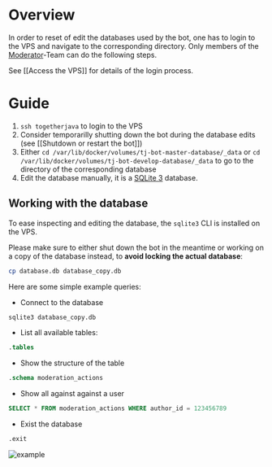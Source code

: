# Overview

In order to reset of edit the databases used by the bot, one has to login to the VPS and navigate to the corresponding directory. Only members of the [Moderator](https://github.com/orgs/Together-Java/teams/moderators)-Team can do the following steps.

See [[Access the VPS]] for details of the login process.

# Guide

1. `ssh togetherjava` to login to the VPS
2. Consider temporarilly shutting down the bot during the database edits (see [[Shutdown or restart the bot]])
3. Either `cd /var/lib/docker/volumes/tj-bot-master-database/_data` or `cd /var/lib/docker/volumes/tj-bot-develop-database/_data` to go to the directory of the corresponding database
4. Edit the database manually, it is a [SQLite 3](https://www.sqlite.org/index.html) database.

## Working with the database

To ease inspecting and editing the database, the `sqlite3` CLI is installed on the VPS.

Please make sure to either shut down the bot in the meantime or working on a copy of the database instead, to **avoid locking the actual database**:
```bash
cp database.db database_copy.db
```

Here are some simple example queries:
* Connect to the database
```bash
sqlite3 database_copy.db
```
* List all available tables:
```sql
.tables
```
* Show the structure of the table
```sql
.schema moderation_actions
```
* Show all against against a user
```sql
SELECT * FROM moderation_actions WHERE author_id = 123456789
```
* Exist the database
```sql
.exit
```

![example](https://i.imgur.com/zmJtYrD.png)